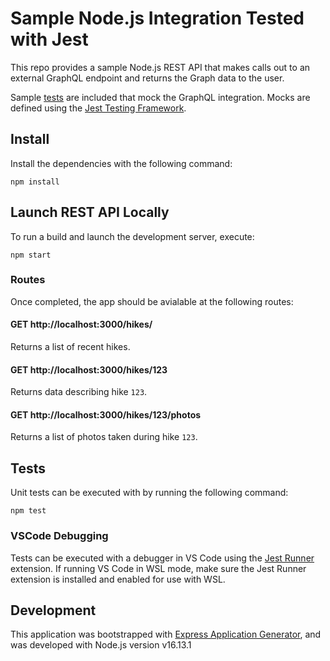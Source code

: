 # Sample Node.js Integration Tested with Jest

This repo provides a sample Node.js REST API that makes calls out to an external GraphQL endpoint and returns the Graph data to the user. 

Sample [tests](test/routes/hikes.test.js) are included that mock the GraphQL integration. Mocks are defined using the [Jest Testing Framework](https://jestjs.io/). 

## Install

Install the dependencies with the following command:

```
npm install
```

## Launch REST API Locally

To run a build and launch the development server, execute:

```
npm start
```

### Routes

Once completed, the app should be avialable at the following routes:

#### GET http://localhost:3000/hikes/

Returns a list of recent hikes.

#### GET http://localhost:3000/hikes/123

Returns data describing hike `123`.

#### GET http://localhost:3000/hikes/123/photos

Returns a list of photos taken during hike `123`.

## Tests

Unit tests can be executed with by running the following command:

```
npm test
```

### VSCode Debugging

Tests can be executed with a debugger in VS Code using the [Jest Runner](https://marketplace.visualstudio.com/items?itemName=firsttris.vscode-jest-runner) extension. If running VS Code in WSL mode, make sure the Jest Runner extension is installed and enabled for use with WSL.

## Development

This application was bootstrapped with [Express Application Generator](https://expressjs.com/en/starter/generator.html), and was developed with Node.js version v16.13.1